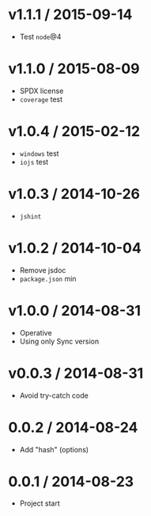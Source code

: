 v1.1.1 / 2015-09-14
==================

  * Test `node`@4

v1.1.0 / 2015-08-09
==================

  * SPDX license
  * `coverage` test

v1.0.4 / 2015-02-12
==================

  * `windows` test
  * `iojs` test

v1.0.3 / 2014-10-26
==================

  * `jshint`

v1.0.2 / 2014-10-04
==================

  * Remove jsdoc
  * `package.json` min

v1.0.0 / 2014-08-31
==================

  * Operative
  * Using only Sync version

v0.0.3 / 2014-08-31
==================

  * Avoid try-catch code

0.0.2 / 2014-08-24
==================

  * Add "hash" (options)

0.0.1 / 2014-08-23
==================

  * Project start
